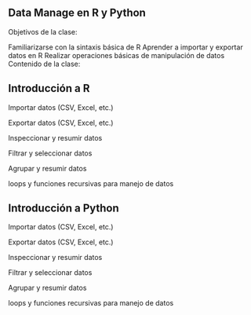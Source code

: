 ## Data Manage en R y Python

Objetivos de la clase:

Familiarizarse con la sintaxis básica de R
Aprender a importar y exportar datos en R
Realizar operaciones básicas de manipulación de datos
Contenido de la clase:

## Introducción a R
Importar datos (CSV, Excel, etc.)

Exportar datos (CSV, Excel, etc.)

Inspeccionar y resumir datos

Filtrar y seleccionar datos

Agrupar y resumir datos

loops y funciones recursivas para manejo de datos

## Introducción a Python

Importar datos (CSV, Excel, etc.)

Exportar datos (CSV, Excel, etc.)

Inspeccionar y resumir datos

Filtrar y seleccionar datos

Agrupar y resumir datos

loops y funciones recursivas para manejo de datos
